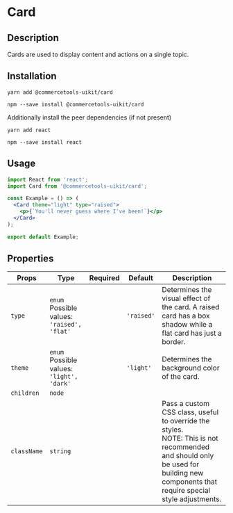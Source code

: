 <!-- THIS IS AN AUTOGENERATED FILE. DO NOT EDIT THIS FILE DIRECTLY. -->
<!-- This file is created by the `yarn generate-readme` script. -->

# Card

## Description

Cards are used to display content and actions on a single topic.

## Installation

```
yarn add @commercetools-uikit/card
```

```
npm --save install @commercetools-uikit/card
```

Additionally install the peer dependencies (if not present)

```
yarn add react
```

```
npm --save install react
```

## Usage

```jsx
import React from 'react';
import Card from '@commercetools-uikit/card';

const Example = () => (
  <Card theme="light" type="raised">
    <p>{`You'll never guess where I've been!`}</p>
  </Card>
);

export default Example;
```

## Properties

| Props       | Type                                               | Required | Default    | Description                                                                                                                                                                                        |
| ----------- | -------------------------------------------------- | :------: | ---------- | -------------------------------------------------------------------------------------------------------------------------------------------------------------------------------------------------- |
| `type`      | `enum`<br/>Possible values:<br/>`'raised', 'flat'` |          | `'raised'` | Determines the visual effect of the card. A raised card has a box shadow while a flat card has just a border.                                                                                      |
| `theme`     | `enum`<br/>Possible values:<br/>`'light', 'dark'`  |          | `'light'`  | Determines the background color of the card.                                                                                                                                                       |
| `children`  | `node`                                             |          |            |                                                                                                                                                                                                    |
| `className` | `string`                                           |          |            | Pass a custom CSS class, useful to override the styles.&#xA;<br>&#xA;NOTE: This is not recommended and should only be used for building new components&#xA;that require special style adjustments. |
